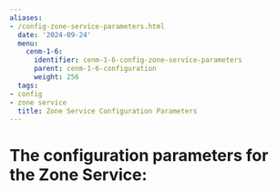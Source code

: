 ```yaml
---
aliases:
- /config-zone-service-parameters.html
  date: '2024-09-24'
  menu:
    cenm-1-6:
      identifier: cenm-1-6-config-zone-service-parameters
      parent: cenm-1-6-configuration
      weight: 256
  tags:
- config
- zone service
  title: Zone Service Configuration Parameters
---
```



# The configuration parameters for the Zone Service:
